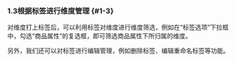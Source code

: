 ### 1.3根据标签进行维度管理 {#1-3}

对维度打上标签后，可以利用标签对维度进行维度筛选，例如在“标签选项”下拉框中，勾选“商品属性”的复选框，即可筛选商品属性下所归属的维度。

另外，我们还可以对标签进行编辑管理，例如删除标签、编辑重命名标签等功能。